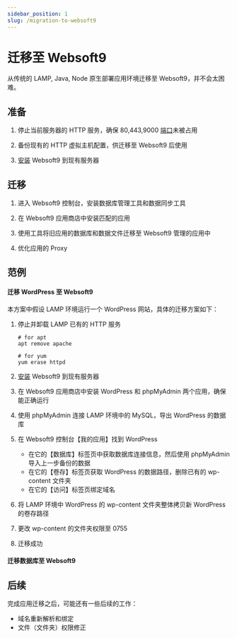 ```yaml
---
sidebar_position: 1
slug: /migration-to-websoft9
---
```


# 迁移至 Websoft9

从传统的 LAMP, Java, Node 原生部署应用环境迁移至 Websoft9，并不会太困难。  

## 准备

1. 停止当前服务器的 HTTP 服务，确保 80,443,9000 [端口](./parameter#port)未被占用

2. 备份现有的 HTTP 虚拟主机配置，供迁移至 Websoft9 后使用

3. [安装](../install) Websoft9 到现有服务器

## 迁移

1. 进入 Websoft9 控制台，安装数据库管理工具和数据同步工具

2. 在 Websoft9 应用商店中安装匹配的应用

3. 使用工具将旧应用的数据库和数据文件迁移至 Websoft9 管理的应用中

4. 优化应用的 Proxy 

## 范例

#### 迁移 WordPress 至 Websoft9

本方案中假设 LAMP 环境运行一个 WordPress 网站，具体的迁移方案如下：

1. 停止并卸载 LAMP 已有的 HTTP 服务
   ```
   # for apt
   apt remove apache
   
   # for yum
   yum erase httpd
   ```

2. [安装](../install) Websoft9 到现有服务器

3. 在 Websoft9 应用商店中安装 WordPress 和 phpMyAdmin 两个应用，确保能正确运行

4. 使用 phpMyAdmin 连接 LAMP 环境中的 MySQL，导出 WordPress 的数据库

5. 在 Websoft9 控制台【我的应用】找到 WordPress

   - 在它的【数据库】标签页中获取数据库连接信息，然后使用 phpMyAdmin 导入上一步备份的数据
   - 在它的【卷存】标签页获取 WordPress 的数据路径，删除已有的 wp-content 文件夹
   - 在它的【访问】标签页绑定域名

6. 将 LAMP 环境中 WordPress 的 wp-content 文件夹整体拷贝新 WordPress 的卷存路径

7. 更改 wp-content 的文件夹权限至 0755

8. 迁移成功

#### 迁移数据库至 Websoft9

## 后续

完成应用迁移之后，可能还有一些后续的工作：

* 域名重新解析和绑定
* 文件（文件夹）权限修正




